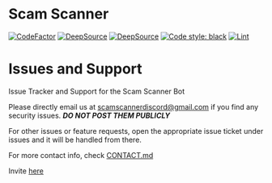 # Scam Scanner
[![CodeFactor](https://www.codefactor.io/repository/github/scam-scanner/scamscanner/badge?s=fe74bab80cd408a7b11a2125aebcd8e6e57b0bb8)](https://www.codefactor.io/repository/github/scam-scanner/scamscanner)
[![DeepSource](https://deepsource.io/gh/Scam-Scanner/ScamScanner.svg/?label=active+issues&show_trend=true&token=A40xGPed0q-KwSCl8dZadpDV)](https://deepsource.io/gh/Scam-Scanner/ScamScanner/?ref=repository-badge)
[![DeepSource](https://deepsource.io/gh/Scam-Scanner/ScamScanner.svg/?label=resolved+issues&show_trend=true&token=A40xGPed0q-KwSCl8dZadpDV)](https://deepsource.io/gh/Scam-Scanner/ScamScanner/?ref=repository-badge)
[![Code style: black](https://img.shields.io/badge/code%20style-black-000000.svg)](https://github.com/psf/black)
[![Lint](https://github.com/Scam-Scanner/ScamScanner/actions/workflows/black.yml/badge.svg?branch=main)](https://github.com/Scam-Scanner/ScamScanner/actions/workflows/black.yml)

# Issues and Support
Issue Tracker and Support for the Scam Scanner Bot

Please directly email us at [scamscannerdiscord@gmail.com](mailto:scamscannerdiscord@gmail.com) if you find any security issues. ***DO NOT POST THEM PUBLICLY***

For other issues or feature requests, open the appropriate issue ticket under issues and it will be handled from there.

For more contact info, check [CONTACT.md](CONTACT.md)

Invite [here](https://discord.com/api/oauth2/authorize?client_id=934128728794091550&permissions=1254936144966&scope=bot%20applications.commands)
